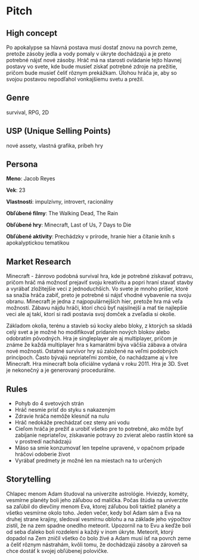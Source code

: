 # Pitch

## High concept

Po apokalypse sa hlavná postava musí dostať znovu na povrch zeme, pretože zásoby jedla a vody pomaly v úkryte dochádzajú a je preto potrebné nájsť nové zásoby. Hráč má na starosti ovládanie tejto hlavnej postavy vo svete, kde bude musieť získať potrebné zdroje na prežitie, pričom bude musieť čeliť rôznym prekážkam. Úlohou hráča je, aby so svojou postavou nepodľahol vonkajšiemu svetu a prežil.

## Genre

survival, RPG, 2D

## USP (Unique Selling Points)

nové assety, vlastná grafika, príbeh hry

## Persona

**Meno**: Jacob Reyes

**Vek**: 23

**Vlastnosti**: impulzívny, introvert, racionálny

**Obľúbené filmy**: The Walking Dead, The Rain

**Obľúbené hry**: Minecraft, Last of Us, 7 Days to Die

**Obľúbené aktivity**: Prechádzky v prírode, hranie hier a čítanie kníh s apokalyptickou tematikou

## Market Research

Minecraft - žánrovo podobná survival hra, kde je potrebné získavať potravu, pričom hráč má možnosť prejaviť svoju kreativitu a popri hraní stavať stavby a vyrábať zložitejšie veci z jednoduchších. Vo svete je mnoho príšer, ktoré sa snažia hráča zabiť, preto je potrebné si nájsť vhodné vybavenie na svoju obranu. Minecraft je jedna z najpopulárnejších hier, pretože hra má veľa možností. Zábavu nájdu hráči, ktorí chcú byť najsilnejší a mať tie najlepšie veci ale aj takí, ktorí si radi postavia svoj domček a zveľadia si okolie.

Základom okolia, terénu a stavieb sú kocky alebo bloky, z ktorých sa skladá celý svet a je možné ho modifikovať pridaním nových blokov alebo odobratím pôvodných. Hra je singleplayer ale aj multiplayer, pričom je známe že každá multiplayer hra s kamarátmi býva väčšia zábava a otvára nové možnosti. Ostatné survivor hry sú založené na veľmi podobných princípoch. Často bývajú nepriateľmi zombie, čo nachádzame aj v hre Minecraft. Hra minecraft bola oficiálne vydaná v roku 2011. Hra je 3D. Svet je nekonečný a je generovaný procedurálne.

## Rules

- Pohyb do 4 svetových strán
- Hráč nesmie prísť do styku s nakazeným 
- Zdravie hráča nemôže klesnúť na nulu
- Hráč nedokáže prechádzať cez steny ani vodu
- Cieľom hráča je prežiť a urobiť všetko pre to potrebné, ako môže byť zabíjanie nepriateľov, získavanie potravy zo zvierat alebo rastlín ktoré sa v prostredí nachádzajú
- Mäso sa smie konzumovať len tepelne upravené, v opačnom prípade hráčovi odoberie život
- Vyrábať predmety je možné len na miestach na to určených

## Storytelling

Chlapec menom Adam študoval na univerzite astrológie. Hviezdy, kométy, vesmírne planéty boli jeho záľubou od malíčka. Počas štúdia na univerzite sa zaľúbil do dievčiny menom Eva, ktorej záľubou boli taktiež planéty a všetko vesmírne okolo toho. Jeden večer, kedy bol Adam sám a Eva na druhej strane krajiny, sledoval vesmírnu oblohu a na základe jeho výpočtov zistil, že na zem spadne onedlho meteorit. Upozornil na to Evu a keďže boli od seba ďaleko boli rozdelení a každý v inom úkryte. Meteorit, ktorý dopadol na Zem zničil všetko čo bolo živé a Adam musí ísť na povrch zeme a čeliť rôznym nástrahám, kvôli tomu, že dochádzajú zásoby a zároveň sa chce dostáť k svojej obľúbenej polovičke.
